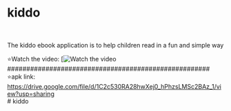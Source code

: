<h1> kiddo</h1> <br />

The kiddo ebook application is to help children read in a fun and simple way <br />

⭐Watch the video:
[![Watch the video](https://www.youtube.com/watch?v=TMoiN81ynrc)
#####################################################<br />
⭐apk link:
https://drive.google.com/file/d/1C2c530RA28hwXej0_hPhzsLMSc2BAz_1/view?usp=sharing
<br />
#   k i d d o 
 
 
